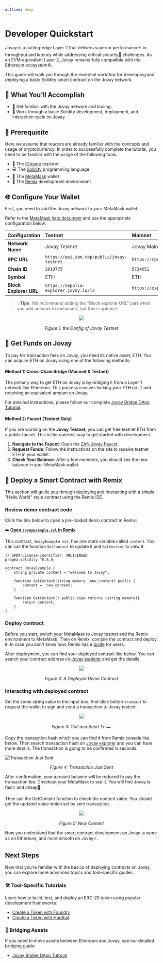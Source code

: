 ```yaml
---
outline: deep
---
```


# Developer Quickstart

Jovay is a cutting‑edge Layer 2 that delivers superior performance⚡ in throughput and latency while addressing critical security🔐 challenges. As an EVM‑equivalent Layer 2, Jovay remains fully compatible with the Ethereum ecosystem♻️.

This guide will walk you through the essential workflow for developing and deploying a basic Solidity smart contract on the Jovay network.

## 🎯 What You’ll Accomplish
* 🏅 Get familiar with the Jovay network and tooling.
* 🥈 Work through a basic Solidity development, deployment, and interaction cycle on Jovay.

## 🔧 Prerequisite
Here we assume that readers are already familiar with the concepts and usage of cryptocurrency. In order to successfully complete the tutorial, you need to be familiar with the usage of the following tools.

* 🛜 The [Chrome](https://www.google.com/intl/en/chrome/) explorer
* 💻 The [Solidity](https://soliditylang.org/) programming language
* 🦊 The [MetaMask](https://metamask.io/download) wallet
* 🦔 The [Remix](https://remix.ethereum.org/) development environment

## 🌐 Configure Your Wallet
First, you need to add the Jovay network to your MetaMask wallet.

Refer to the [MetaMask help document](https://support.metamask.io/configure/networks/how-to-add-a-custom-network-rpc/#adding-a-network-manually) and use the appropriate configuration below.

| Configuration | Testnet | Mainnet |
| :--- | :--- | :--- |
| **Network Name** | Jovay Testnet | Jovay Mainnet |
| **RPC URL** | `https://api.zan.top/public/jovay-testnet` | `https://rpc.jovay.io` |
| **Chain ID** | `2019775` | `5734951` |
| **Symbol** | ETH | ETH |
| **Block Explorer URL** | `https://sepolia-explorer.jovay.io/l2` | `https://explorer.jovay.io` |

> 💡**Tips:** We recommend adding the "Block explorer URL" part when you add network to metamask, but this is optional.

<div align="center"><img src="/public/Images/developer-quickstart/the-config-of-Jovay.png"></div><br>

<div align="center"><i>Figure 1: the Config of Jovay Testnet</i></div>

## 💸 Get Funds on Jovay
To pay for transaction fees on Jovay, you need its native asset, ETH. You can acquire ETH on Jovay using one of the following methods:

#### Method 1: Cross-Chain Bridge (Mainnet & Testnet)
The primary way to get ETH on Jovay is by bridging it from a Layer 1 network like Ethereum. This process involves locking your ETH on L1 and receiving an equivalent amount on Jovay.

For detailed instructions, please follow our complete [Jovay Bridge DApp Tutorial](./jovay-bridge-dapp-tutorial.md).

#### Method 2: Faucet (Testnet Only)
If you are working on the **Jovay Testnet**, you can get free testnet ETH from a public faucet. This is the quickest way to get started with development.

1. **Navigate to the Faucet**: Open the [ZAN Jovay Faucet](https://zan.top/faucet/jovay).
2. **Request Funds**: Follow the instructions on the site to receive testnet ETH in your wallet.
3. **Check Your Balance**: After a few moments, you should see the new balance in your MetaMask wallet.

## 🧪 Deploy a Smart Contract with Remix
This section will guide you through deploying and interacting with a simple "Hello World" style contract using the Remix IDE.

### Review demo contract code
Click the link below to open a pre-loaded demo contract in Remix:

**➡️** **[Open `JovayExample.sol` in Remix](https://remix.ethereum.org/?gist=5c78b4833454d2ccec498d600f253ccc)**

This contract, `JovayExample.sol`, has one state variable called `content`. You can call the function `SetContent` to update it and `GetContent` to view it.

```solidity
// SPDX-License-Identifier: UNLICENSED
pragma solidity ^0.8.0;

contract JovayExample {
    string private content = "welcome to Jovay";

    function SetContent(string memory _new_content) public {
        content = _new_content;
    }

    function GetContent() public view returns (string memory){
        return content;
    }
}
```

### Deploy contract
Before you start, switch your MetaMask to Jovay testnet and the Remix environment to MetaMask. Then on Remix, compile the contract and deploy it. In case you don't know how, Remix has a [guide](https://remix-ide.readthedocs.io/en/latest/run.html) for users.

After deployment, you can find your deployed contract like below. You can search your contract address on [Jovay explorer](https://sepolia-explorer.jovay.io/l2) and get the details.

<div align="center"><img src="/public/Images/developer-quickstart/a-deployed-demo-contract.png"></div><br>

<div align="center"><i>Figure 2: A Deployed Demo Contract</i></div>

### Interacting with deployed contract
Set the some string value in the input box. And click button `transact` to request the wallet to sign and send a transaction to Jovay testnet.

<div align="center"><img src="/public/Images/developer-quickstart/call-and-send-tx.png"></div><br>

<div align="center"><i>Figure 3: Call and Send Tx 🏎️</i></div>

Copy the transaction hash which you can find it from Remix console like below. Then search transaction hash on [Jovay explorer](https://sepolia-explorer.jovay.io/l2) and you can have more details. The transaction is going to be confirmed in seconds.

![Transaction Just Sent](/Images/developer-quickstart/transaction-just-sent.png)

<div align="center"><i>Figure 4: Transaction Just Sent</i></div>

After confirmation, your account balance will be reduced to pay the transaction fee. Checkout your MetaMask to see it. You will find Jovay is fast⚡️️ and cheap💸.

Then call the GetContent function to check the content value. You should get the updated value which set by sent transaction.

<div align="center"><img src="/public/Images/developer-quickstart/new-content.png"></div><br>

<div align="center"><i>Figure 5: New Content</i></div>

Now you understand that the smart contract development on Jovay is same as on Ethereum, and more smooth on Jovay☄️.

## Next Steps
Now that you're familiar with the basics of deploying contracts on Jovay, you can explore more advanced topics and tool-specific guides.

### 🛠️ Tool-Specific Tutorials
Learn how to build, test, and deploy an ERC-20 token using popular development frameworks:

* [Create a Token with Foundry](./token-foundry.md)
* [Create a Token with Hardhat](./token-hardhat.md)

### 🌉 Bridging Assets
If you need to move assets between Ethereum and Jovay, see our detailed bridging guide:

* [Jovay Bridge DApp Tutorial](./jovay-bridge-dapp-tutorial.md)
